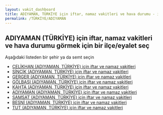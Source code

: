 ```yaml
---
layout: vakit_dashboard
title: ADIYAMAN, TÜRKİYE için iftar, namaz vakitleri ve hava durumu - ilçe/eyalet seç
permalink: /TÜRKİYE/ADIYAMAN
---
```


## ADIYAMAN (TÜRKİYE) için iftar, namaz vakitleri ve hava durumu  görmek için bir ilçe/eyalet seç

Aşağıdaki listeden bir şehir ya da semt seçin

* [ÇELİKHAN (ADIYAMAN, TÜRKİYE) için iftar ve namaz vakitleri](/TÜRKİYE/ADIYAMAN/ÇELİKHAN)
* [SİNCİK (ADIYAMAN, TÜRKİYE) için iftar ve namaz vakitleri](/TÜRKİYE/ADIYAMAN/SİNCİK)
* [GERGER (ADIYAMAN, TÜRKİYE) için iftar ve namaz vakitleri](/TÜRKİYE/ADIYAMAN/GERGER)
* [GÖLBAŞI (ADIYAMAN, TÜRKİYE) için iftar ve namaz vakitleri](/TÜRKİYE/ADIYAMAN/GÖLBAŞI)
* [KAHTA (ADIYAMAN, TÜRKİYE) için iftar ve namaz vakitleri](/TÜRKİYE/ADIYAMAN/KAHTA)
* [ADIYAMAN (ADIYAMAN, TÜRKİYE) için iftar ve namaz vakitleri](/TÜRKİYE/ADIYAMAN/ADIYAMAN)
* [SAMSAT (ADIYAMAN, TÜRKİYE) için iftar ve namaz vakitleri](/TÜRKİYE/ADIYAMAN/SAMSAT)
* [BESNİ (ADIYAMAN, TÜRKİYE) için iftar ve namaz vakitleri](/TÜRKİYE/ADIYAMAN/BESNİ)
* [TUT (ADIYAMAN, TÜRKİYE) için iftar ve namaz vakitleri](/TÜRKİYE/ADIYAMAN/TUT)

<script type="text/javascript">
  var GLOBAL_COUNTRY = 'TÜRKİYE';
  var GLOBAL_CITY = 'ADIYAMAN';
  var GLOBAL_STATE = 'ADIYAMAN';
</script>
